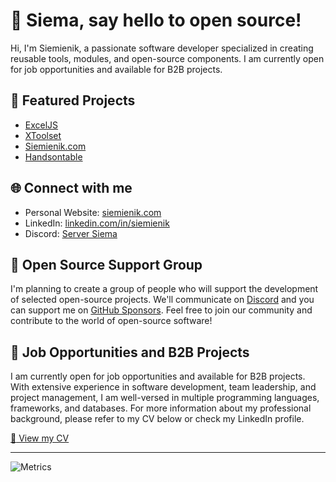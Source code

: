 # 👋 Siema, say hello to open source!

Hi, I'm Siemienik, a passionate software developer specialized in creating reusable tools, modules, and open-source components. I am currently open for job opportunities and available for B2B projects.

## :star2: Featured Projects

- [ExcelJS](https://github.com/exceljs/exceljs)
- [XToolset](https://github.com/siemienik/XToolset)
- [Siemienik.com](https://github.com/Siemienik/siemienik.github.io)
- [Handsontable](https://github.com/handsontable/handsontable)

## :globe_with_meridians: Connect with me

- Personal Website: [siemienik.com](https://siemienik.com)
- LinkedIn: [linkedin.com/in/siemienik](https://linkedin.com/in/siemienik)
- Discord: [Server Siema](https://discord.gg/zUQKcUKS)

## :rocket: Open Source Support Group

I'm planning to create a group of people who will support the development of selected open-source projects. We'll communicate on [Discord](https://discord.gg/BqTQGHDKw8) and you can support me on [GitHub Sponsors](https://github.com/sponsors/siemienik).
Feel free to join our community and contribute to the world of open-source software!

## :briefcase: Job Opportunities and B2B Projects

I am currently open for job opportunities and available for B2B projects. With extensive experience in software development, team leadership, and project management, I am well-versed in multiple programming languages, frameworks, and databases.
For more information about my professional background, please refer to my CV below or check my LinkedIn profile.

[:page_facing_up: View my CV](https://siemienik.com/pawel)

---

![Metrics](https://metrics.lecoq.io/siemienik?template=classic&followup=1&config.animated=true)
